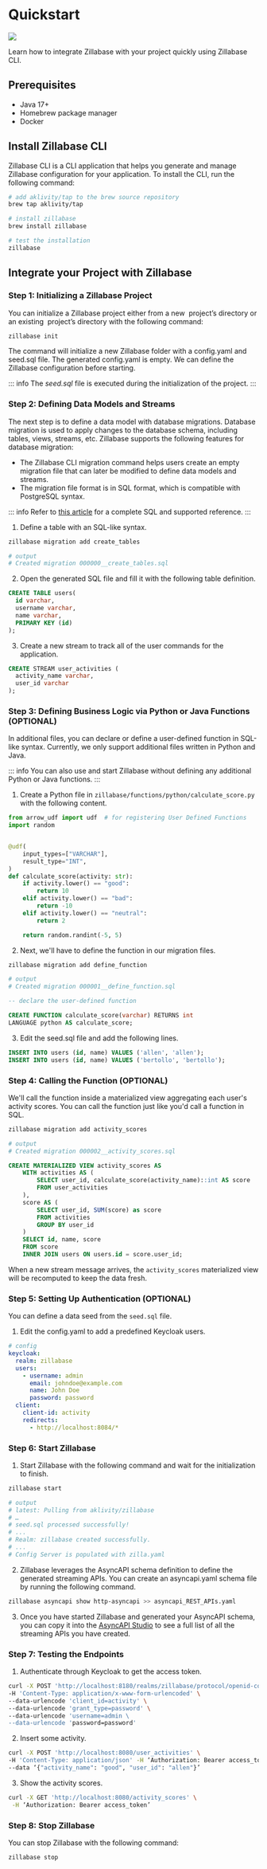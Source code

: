 
# Quickstart

![](/assets/docs/quickstart/quickstart.png)

Learn how to integrate Zillabase with your project quickly using Zillabase CLI.

## Prerequisites

- Java 17+
- Homebrew package manager
- Docker

## Install Zillabase CLI

Zillabase CLI is a CLI application that helps you generate and manage Zillabase configuration for your application. To install the CLI, run the following command:

```sh
# add aklivity/tap to the brew source repository
brew tap aklivity/tap

# install zillabase
brew install zillabase

# test the installation
zillabase 
```

## Integrate your Project with Zillabase

### Step 1: Initializing a Zillabase Project

You can initialize a Zillabase project either from a new  project’s directory or an existing  project’s directory with the following command:

```sh
zillabase init
```

The command will initialize a new Zillabase folder with a config.yaml and seed.sql file. The generated config.yaml is empty. We can define the Zillabase configuration before starting. 

::: info
The _seed.sql_ file is executed during the initialization of the project.
:::

### Step 2: Defining Data Models and Streams

The next step is to define a data model with database migrations. Database migration is used to apply changes to the database schema, including tables, views, streams, etc. Zillabase supports the following features for database migration:

- The Zillabase CLI migration command helps users create an empty migration file that can later be modified to define data models and streams.
- The migration file format is in SQL format, which is compatible with PostgreSQL syntax.

::: info
Refer to [this article](https://docs.risingwave.com/sql/overview) for a complete SQL and supported reference.
:::

1. Define a table with an SQL-like syntax.

```sh
zillabase migration add create_tables

# output
# Created migration 000000__create_tables.sql
```

2. Open the generated SQL file and fill it with the following table definition.

```sql
CREATE TABLE users(
  id varchar,
  username varchar,
  name varchar,
  PRIMARY KEY (id)
);
```

3. Create a new stream to track all of the user commands for the application.

```sql
CREATE STREAM user_activities (
  activity_name varchar,
  user_id varchar
);
```

### Step 3: Defining Business Logic via Python or Java Functions (OPTIONAL)

In additional files, you can declare or define a user-defined function in SQL-like syntax. Currently, we only support additional files written in Python and Java.

::: info
You can also use and start Zillabase without defining any additional Python or Java functions.
:::

1. Create a Python file in `zillabase/functions/python/calculate_score.py` with the following content.

```python
from arrow_udf import udf  # for registering User Defined Functions
import random


@udf(
    input_types=["VARCHAR"],
    result_type="INT",
)
def calculate_score(activity: str):
    if activity.lower() == "good":
        return 10
    elif activity.lower() == "bad":
        return -10
    elif activity.lower() == "neutral":
        return 2

    return random.randint(-5, 5)
```

2. Next, we'll have to define the function in our migration files.

```sh
zillabase migration add define_function

# output
# Created migration 000001__define_function.sql
```

```sql
-- declare the user-defined function

CREATE FUNCTION calculate_score(varchar) RETURNS int
LANGUAGE python AS calculate_score;
```

3. Edit the seed.sql file and add the following lines.

```sql
INSERT INTO users (id, name) VALUES ('allen', 'allen');
INSERT INTO users (id, name) VALUES ('bertollo', 'bertollo');
```

### Step 4: Calling the Function (OPTIONAL)

We'll call the function inside a materialized view aggregating each user's activity scores. You can call the function just like you'd call a function in SQL.

```sh
zillabase migration add activity_scores

# output
# Created migration 000002__activity_scores.sql
```

```sql
CREATE MATERIALIZED VIEW activity_scores AS
    WITH activities AS (
        SELECT user_id, calculate_score(activity_name)::int AS score
        FROM user_activities
    ),
    score AS (
        SELECT user_id, SUM(score) as score
        FROM activities
        GROUP BY user_id
    )
    SELECT id, name, score
    FROM score
    INNER JOIN users ON users.id = score.user_id;
```

When a new stream message arrives, the `activity_scores` materialized view will be recomputed to keep the data fresh.

### Step 5: Setting Up Authentication (OPTIONAL)

You can define a data seed from the `seed.sql` file.

1. Edit the config.yaml to add a predefined Keycloak users.

```yaml
# config
keycloak:
  realm: zillabase
  users:
    - username: admin
      email: johndoe@example.com
      name: John Doe
      password: password
  client:
    client-id: activity
    redirects:
      - http://localhost:8084/*
```


### Step 6: Start Zillabase

1. Start Zillabase with the following command and wait for the initialization to finish.

```sh
zillabase start

# output
# latest: Pulling from aklivity/zillabase
# …
# seed.sql processed successfully!
# ...
# Realm: zillabase created successfully.
# ...
# Config Server is populated with zilla.yaml
```

2. Zillabase leverages the AsyncAPI schema definition to define the generated streaming APIs. You can create an asyncapi.yaml schema file by running the following command.

```sh
zillabase asyncapi show http-asyncapi >> asyncapi_REST_APIs.yaml
```

3. Once you have started Zillabase and generated your AsyncAPI schema, you can copy it into the [AsyncAPI Studio](https://studio.asyncapi.com/) to see a full list of all the streaming APIs you have created.


### Step 7: Testing the Endpoints

1. Authenticate through Keycloak to get the access token.

```sh
curl -X POST 'http://localhost:8180/realms/zillabase/protocol/openid-connect/token' \
-H 'Content-Type: application/x-www-form-urlencoded' \
--data-urlencode 'client_id=activity' \
--data-urlencode 'grant_type=password' \
--data-urlencode 'username=admin \
--data-urlencode 'password=password'
```

2. Insert some activity.

```sh
curl -X POST 'http://localhost:8080/user_activities' \
-H 'Content-Type: application/json' -H ‘Authorization: Bearer access_token’ \
--data ‘{"activity_name": "good", "user_id": "allen"}’
```

3. Show the activity scores.

```sh
curl -X GET 'http://localhost:8080/activity_scores' \
 -H ‘Authorization: Bearer access_token’
```


### Step 8: Stop Zillabase

You can stop Zillabase with the following command:

```sh
zillabase stop
```